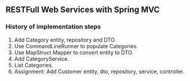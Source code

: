 RESTFull Web Services with Spring MVC
-------------------------------------

### History of implementation steps

1. Add Category entity, repository and DTO.
2. Use CommandLineRunner to populate Categories.
3. Use MapStruct Mapper to convert entity to DTO.
4. Add CategoryService.
5. List Categories.
6. Assignment: Add Customer entity, dto, repository, service, controller.